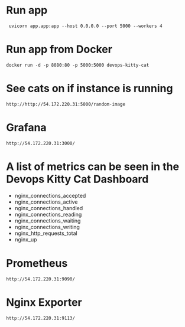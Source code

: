 # Run app
```commandline
 uvicorn app.app:app --host 0.0.0.0 --port 5000 --workers 4

```

# Run app from Docker
```commandline
docker run -d -p 8080:80 -p 5000:5000 devops-kitty-cat
```


# See cats on if instance is running
```commandline
http://http://54.172.220.31:5000/random-image
 ```

# Grafana
```commandline
http://54.172.220.31:3000/
```

# A list of metrics can be seen in the Devops Kitty Cat Dashboard
- nginx_connections_accepted
- nginx_connections_active
- nginx_connections_handled
- nginx_connections_reading
- nginx_connections_waiting
- nginx_connections_writing
- nginx_http_requests_total
- nginx_up


# Prometheus
```commandline
http://54.172.220.31:9090/
```

# Nginx Exporter
```commandline
http://54.172.220.31:9113/
```